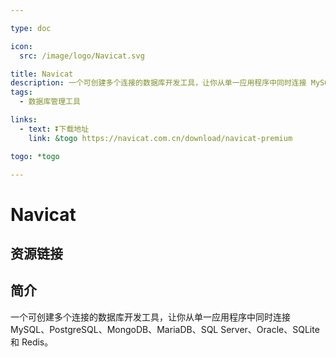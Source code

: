```yaml
---

type: doc

icon:
  src: /image/logo/Navicat.svg

title: Navicat
description: 一个可创建多个连接的数据库开发工具，让你从单一应用程序中同时连接 MySQL、PostgreSQL、MongoDB、MariaDB、SQL Server、Oracle、SQLite 和 Redis。
tags:
  - 数据库管理工具

links:
  - text: ⏬下载地址
    link: &togo https://navicat.com.cn/download/navicat-premium

togo: *togo

---
```


<ShowLogo />

# Navicat

<ShowTags />

<ShowBreadcrumb />

## 资源链接

<ShowLinks />

## 简介

一个可创建多个连接的数据库开发工具，让你从单一应用程序中同时连接 MySQL、PostgreSQL、MongoDB、MariaDB、SQL Server、Oracle、SQLite 和 Redis。
